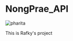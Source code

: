 # NongPrae_API
![pharita](https://github.com/NongPrae/NongPrae_API/assets/174101526/aa4bb015-e635-4b05-b507-b0be04d21ea7)


This is Rafky's project
